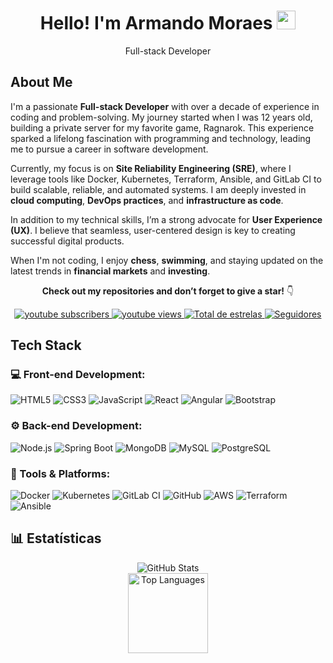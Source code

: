   <h1 align="center">Hello! I'm Armando Moraes <img src="https://raw.githubusercontent.com/kaueMarques/kaueMarques/master/hi.gif" width="30px"></h1>

  <p align="center">Full-stack Developer</p>

  <h2>About Me</h2>
  <p>
    I'm a passionate <strong>Full-stack Developer</strong> with over a decade of experience in coding and problem-solving. My journey started when I was 12 years old, building a private server for my favorite game, Ragnarok. This experience sparked a lifelong fascination with programming and technology, leading me to pursue a career in software development.
  </p>
  <p>
    Currently, my focus is on <strong>Site Reliability Engineering (SRE)</strong>, where I leverage tools like Docker, Kubernetes, Terraform, Ansible, and GitLab CI to build scalable, reliable, and automated systems. I am deeply invested in <strong>cloud computing</strong>, <strong>DevOps practices</strong>, and <strong>infrastructure as code</strong>.
  </p>
  <p>
    In addition to my technical skills, I’m a strong advocate for <strong>User Experience (UX)</strong>. I believe that seamless, user-centered design is key to creating successful digital products.
  </p>
  <p>
    When I'm not coding, I enjoy <strong>chess</strong>, <strong>swimming</strong>, and staying updated on the latest trends in <strong>financial markets</strong> and <strong>investing</strong>.
  </p>

  <p align="center">
    <strong>Check out my repositories and don’t forget to give a star!</strong> 👇
  </p>

  <div align="center">
    <a href="https://www.youtube.com/@mdk.devops?sub_confirmation=1">
      <img alt="youtube subscribers" title="Inscreva-se no meu canal" src="https://custom-icon-badges.demolab.com/youtube/channel/subscribers/UCABHXz3xMLXR1iWmuxADGOA?color=%23E05D44&label=Inscreva-se&logo=video&logoColor=white&style=for-the-badge&labelColor=CE4630" />
    </a>
    <a href="https://www.youtube.com/@mdk.devops">
      <img alt="youtube views" title="Vizualizações no YouTube" src="https://custom-icon-badges.demolab.com/youtube/channel/views/UCABHXz3xMLXR1iWmuxADGOA?color=%23E1AD0E&logo=eye&logoColor=white&style=for-the-badge&labelColor=C79600" />
    </a>
    <a href="https://github.com/moraesarmando?tab=repositories&sort=stargazers">
      <img alt="Total de estrelas" title="Total de estrelas GitHub" src="https://custom-icon-badges.demolab.com/github/stars/moraesarmando?color=55960c&style=for-the-badge&labelColor=488207&logo=star&label=estrelas" />
    </a>
    <a href="https://github.com/moraesarmando?tab=followers">
      <img alt="Seguidores" title="Me siga no GitHub" src="https://custom-icon-badges.demolab.com/github/followers/moraesarmando?color=236ad3&labelColor=1155ba&style=for-the-badge&logo=github&label=Seguidores&logoColor=white" />
    </a>
  </div>

  <h2>Tech Stack</h2>

  <h3>💻 Front-end Development:</h3>
  <p>
    <img src="https://img.shields.io/badge/-HTML5-E34F26?style=flat&logo=html5&logoColor=white" alt="HTML5" />
    <img src="https://img.shields.io/badge/-CSS3-1572B6?style=flat&logo=css3&logoColor=white" alt="CSS3" />
    <img src="https://img.shields.io/badge/-JavaScript-eed718?style=flat&logo=javascript&logoColor=ffffff" alt="JavaScript" />
    <img src="https://img.shields.io/badge/-React-000000?style=flat&logo=react&logoColor=00c8ff" alt="React" />
    <img src="https://img.shields.io/badge/-Angular-red?style=flat&logo=angular&logoColor=ffffff" alt="Angular" />
    <img src="https://img.shields.io/badge/-Bootstrap-563D7C?style=flat&logo=bootstrap&logoColor=white" alt="Bootstrap" />
  </p>

  <h3>⚙️ Back-end Development:</h3>
  <p>
    <img src="https://img.shields.io/badge/-Node.js-3C873A?style=flat&logo=Node.js&logoColor=white" alt="Node.js" />
    <img src="https://img.shields.io/badge/Spring%20Boot-6DB33F?logo=spring&logoColor=white" alt="Spring Boot" />
    <img src="https://img.shields.io/badge/-MongoDB-4DB33D?style=flat&logo=mongodb&logoColor=FFFFFF" alt="MongoDB" />
    <img src="https://img.shields.io/badge/-MySQL-F29111?style=flat&logo=mysql&logoColor=FFFFFF" alt="MySQL" />
    <img src="https://img.shields.io/badge/-PostgreSQL-336791?style=flat&logo=postgresql&logoColor=white" alt="PostgreSQL" />
  </p>

  <h3>🔧 Tools & Platforms:</h3>
  <p>
    <img src="https://img.shields.io/badge/-Docker-2496ED?style=flat&logo=docker&logoColor=white" alt="Docker" />
    <img src="https://img.shields.io/badge/-Kubernetes-326CE5?style=flat&logo=kubernetes&logoColor=white" alt="Kubernetes" />
    <img src="https://img.shields.io/badge/-GitLab%20CI-FCA121?style=flat&logo=gitlab&logoColor=white" alt="GitLab CI" />
    <img src="https://img.shields.io/badge/-GitHub-000000?style=flat&logo=github&logoColor=white" alt="GitHub" />
    <img src="https://img.shields.io/badge/-AWS-232F3E?style=flat&logo=amazonaws&logoColor=white" alt="AWS" />
    <img src="https://img.shields.io/badge/-Terraform-7B42BC?style=flat&logo=terraform&logoColor=white" alt="Terraform" />
    <img src="https://img.shields.io/badge/-Ansible-001D3D?style=flat&logo=ansible&logoColor=white" alt="Ansible" />
  </p>

  <h2>📊 Estatísticas</h2>
  <div align="center">
    <img src="https://github-readme-stats.vercel.app/api?username=MoraesArmando&show_icons=true&hide_border=true&theme=dracula" alt="GitHub Stats" />
  </div>

  <div align="center">
    <img src="https://github-readme-stats.anuraghazra1.vercel.app/api/top-langs/?username=MoraesArmando&layout=compact&hide_border=true&theme=dracula" height="128" alt="Top Languages" />
  </div>
